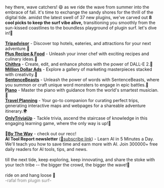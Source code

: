 hey there, wave catchers! 😄 as we ride the wave from summer into the embrace of fall. it's time to exchange the sandy shores for the thrill of the digital tide. amidst the latest swell of 37 new plugins, we've carved out **8 cool picks to keep the surf vibe alive,** transitioning you smoothly from the sun-kissed coastlines to the boundless playground of plugin surf. let's dive in!🎢<br><br>
**[Tripadvisor](https://nextjs.org/docs)** - Discover top hotels, eateries, and attractions for your next adventure.🛬<br>
**[Plus Recipe & Food](https://nextjs.org/docs)** - Unleash your inner chef with exciting recipes and culinary ideas.🚃<br>
**[Chithra](https://nextjs.org/docs)** - Create, edit, and enhance photos with the power of DALL-E 2.🥯<br>
**[Million Dollar Ads](https://nextjs.org/docs)** - Explore a gallery of marketing masterpieces stacked with creativity.🚀<br>
**[SentenceBeasts](https://nextjs.org/docs)** - Unleash the power of words with SentenceBeasts, where you summon or craft unique word monsters to engage in epic battles.🥬<br>
**[Piano](https://nextjs.org/docs)** - Master the piano with guidance from the world's smartest musician.🎹<br>
**[Travel Planning](https://nextjs.org/docs)** - Your go-to companion for curating perfect trips, generating interactive maps and webpages for a shareable adventure itinerary.🌍<br>
**[OnlyTriviaUp](https://nextjs.org/docs)** - Tackle trivia, ascend the staircase of knowledge in this engaging learning game, where the only way is up!🚡<br>
<br>
📢<u>**By The Way**</u> - check out our recc!<br>
**AI Tool Report newsletter** ([🔧subscribe link](https://nextjs.org/docs)) - Learn AI in 5 Minutes a Day. We'll teach you how to save time and earn more with AI. Join 300000+ free daily readers for AI tools, tips, and news.<br>
<br>
till the next tide, keep exploring, keep innovating, and share the stoke with your tech tribe -- the bigger the crowd, the bigger the wave!🧺<br>
<br>
ride on and hang loose 🎁<br>
<span style="color: gray;">-rafal from plugin surf-</span>
